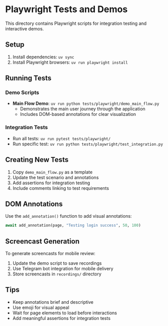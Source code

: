 # Playwright Tests and Demos

This directory contains Playwright scripts for integration testing and interactive demos.

## Setup

1. Install dependencies: `uv sync`
2. Install Playwright browsers: `uv run playwright install`

## Running Tests

### Demo Scripts
- **Main Flow Demo**: `uv run python tests/playwright/demo_main_flow.py`
  - Demonstrates the main user journey through the application
  - Includes DOM-based annotations for clear visualization

### Integration Tests
- Run all tests: `uv run pytest tests/playwright/`
- Run specific test: `uv run python tests/playwright/test_integration.py`

## Creating New Tests

1. Copy `demo_main_flow.py` as a template
2. Update the test scenario and annotations
3. Add assertions for integration testing
4. Include comments linking to test requirements

## DOM Annotations

Use the `add_annotation()` function to add visual annotations:
```python
await add_annotation(page, "Testing login success", 50, 100)
```

## Screencast Generation

To generate screencasts for mobile review:
1. Update the demo script to save recordings
2. Use Telegram bot integration for mobile delivery
3. Store screencasts in `recordings/` directory

## Tips

- Keep annotations brief and descriptive
- Use emoji for visual appeal
- Wait for page elements to load before interactions
- Add meaningful assertions for integration tests